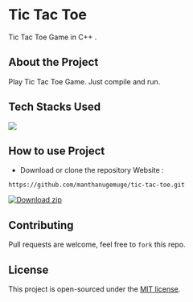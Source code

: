 # Tic Tac Toe
Tic Tac Toe Game in C++ . 

## About the Project
Play Tic Tac Toe Game. Just compile and run.

## Tech Stacks Used
<a target="_blank" href="https://www.w3schools.com/cpp/default.asp"><img src="https://img.shields.io/badge/C%2B%2B-00599C?style=for-the-badge&logo=c%2B%2B&logoColor=white"></img></a>

## How to use Project
- Download or clone the repository Website : 
```
https://github.com/manthanugemuge/tic-tac-toe.git
```
[![Download zip](https://custom-icon-badges.herokuapp.com/badge/-Download-navy?style=for-the-badge&logo=download&logoColor=white "Download zip")](https://github.com/manthanugemuge/misc/archive/refs/heads/main.zip)

## Contributing
Pull requests are welcome, feel free to ```fork``` this repo.

## License
This project is open-sourced under the [MIT license]().
